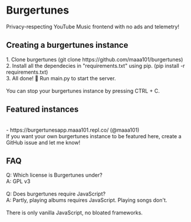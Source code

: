 <h1>Burgertunes</h1>
Privacy-respecting YouTube Music frontend with no ads and telemetry! <br>

<h2>Creating a burgertunes instance</h2>
1. Clone burgertunes (git clone https://github.com/maaa101/burgertunes)<br>
2. Install all the dependecies in "requirements.txt" using pip. (pip install -r requirements.txt)<br>
3. All done! 🎉 Run main.py to start the server.<br>
<br>
You can stop your burgertunes instance by pressing CTRL + C.

<h2>Featured instances</h2>
<br>
- https://burgertunesapp.maaa101.repl.co/ (@maaa101)<br>
If you want your own burgertunes instance to be featured here, create a GitHub issue and let me know!

<h2>FAQ</h2>
Q: Which license is Burgertunes under?<br>
A: GPL v3<br>
<br>
Q: Does burgertunes require JavaScript?<br>
A: Partly, playing albums requires JavaScript. Playing songs don't.<br>
<br>There is only vanilla JavaScript, no bloated frameworks.<br>
